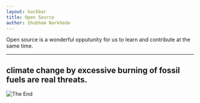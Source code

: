 ```yaml
---
layout: hackbar
title: Open Source
author: Shubham Narkhede
---
```


Open source is a wonderful opputunity for us to learn and contribute at the same time.

---

## climate change by excessive burning of fossil fuels are real threats.

![The End]({{site.baseurl}}/assets/images/shubham_narkhede.jpg)